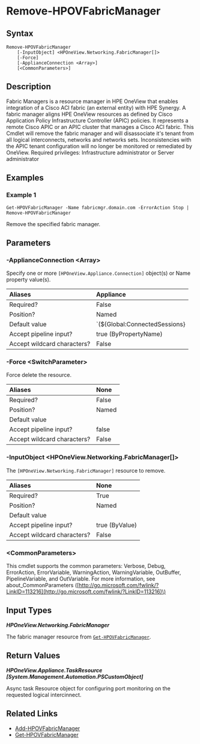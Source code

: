 ﻿---
description: Remove a configured Fabric Manager and associated tenants.
---

# Remove-HPOVFabricManager

## Syntax

```text
Remove-HPOVFabricManager
    [-InputObject] <HPOneView.Networking.FabricManager[]>
    [-Force]
    [-ApplianceConnection <Array>]
    [<CommonParameters>]
```

## Description

Fabric Managers is a resource manager in HPE OneView that enables integration of a Cisco ACI fabric (an external entity) with HPE Synergy. A fabric manager aligns HPE OneView resources as defined by Cisco Application Policy Infrastructure Controller (APIC) policies. It represents a remote Cisco APIC or an APIC cluster that manages a Cisco ACI fabric. This Cmdlet will remove the fabric manager and will disassociate it's tenant from all logical interconnects, networks and networks sets. Inconsistencies with the APIC tenant configuration will no longer be monitored or remediated by OneView. Required privileges: Infrastructure administrator or Server administrator 

## Examples

###  Example 1 

```text
Get-HPOVFabricManager -Name fabricmgr.domain.com -ErrorAction Stop | Remove-HPOVFabricManager
```

Remove the specified fabric manager.

## Parameters

### -ApplianceConnection &lt;Array&gt;

Specify one or more `[HPOneView.Appliance.Connection]` object(s) or Name property value(s).

| Aliases | Appliance |
| :--- | :--- |
| Required? | False |
| Position? | Named |
| Default value | `(${Global:ConnectedSessions} | ? Default)` |
| Accept pipeline input? | true (ByPropertyName) |
| Accept wildcard characters? | False |

### -Force &lt;SwitchParameter&gt;

Force delete the resource.

| Aliases | None |
| :--- | :--- |
| Required? | False |
| Position? | Named |
| Default value |  |
| Accept pipeline input? | false |
| Accept wildcard characters? | False |

### -InputObject &lt;HPOneView.Networking.FabricManager[]&gt;

The `[HPOneView.Networking.FabricManager]` resource to remove.

| Aliases | None |
| :--- | :--- |
| Required? | True |
| Position? | Named |
| Default value |  |
| Accept pipeline input? | true (ByValue) |
| Accept wildcard characters? | False |

### &lt;CommonParameters&gt;

This cmdlet supports the common parameters: Verbose, Debug, ErrorAction, ErrorVariable, WarningAction, WarningVariable, OutBuffer, PipelineVariable, and OutVariable. For more information, see about\_CommonParameters \([http://go.microsoft.com/fwlink/?LinkID=113216](http://go.microsoft.com/fwlink/?LinkID=113216)\)

## Input Types

_**HPOneView.Networking.FabricManager**_

The fabric manager resource from [`Get-HPOVFabricManager`](get-hpovfabricmanager.md).

## Return Values

_**HPOneView.Appliance.TaskResource [System.Management.Automation.PSCustomObject]**_

Async task Resource object for configuring port monitoring on the requested logical intercinnect.

## Related Links

* [Add-HPOVFabricManager](add-hpovfabricmanager.md)
* [Get-HPOVFabricManager](get-hpovfabricmanager.md)
